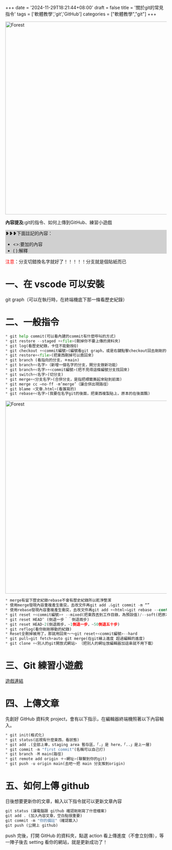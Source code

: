 +++
date = '2024-11-29T18:21:44+08:00'
draft = false
title = '關於git的常見指令'
tags = ['軟體教學','git','GitHub']
categories = ["軟體教學","git"]
+++

<img src="/images/article/aboutgit.jpg" alt="Forest" width="600px">
<br>
<p style="color:"><strong>內容提及:</strong>git的指令、如何上傳到GitHub、練習小遊戲</p>
<!--more-->
<section style="background:	#D0D0D0">
❥❥❥下面註記的內容：<br>
<ul>
<li><>:要加的內容</li>
<li>( ):解釋</li>
</ul>
</section>

<span style="color:red">注意</span>：分支切錯換名字就好了！！！！！分支就是個貼紙而已

# 一、在 vscode 可以安裝

git graph（可以在執行時，在終端機底下那一條看歷史紀錄）

# 二、一般指令

```py
* git help commit(可以看內建的commit有什麼呼叫的方式)
* git restore --staged +<file>(刪掉你不要上傳的資料夾)
* git log(看歷史紀錄，卡住不能動按Q)
* git checkout +<commit編號>(編號看git graph，或是右鍵點擊checkout回去剛剛的步驟，老指令，容易刪掉別的東西)
* git restore+<file>(把東西刪掉可以救回來)
* git branch (看指向的分支，＊main)
* git branch+<名字>（新增一個名字的分支，開分支做新功能）
* git branch+<名字>+<commit編號>(把不見得這條編號分支找回來)
* git switch+<名字>(切分支)
* git merge+<分支名字>(合併分支，是指把標籤撕起來貼到前面)
* git merge cc —no-ff -m’merge’（讓合併出現路徑）
* git blame <文章.html>(看誰寫的)
* git rebase+<名字>(我要在名字git的後面，把東西複製貼上，原本的在後面飄)
```

<img src="/images/article/gitrebase.jpg" alt="Forest" width="600px">

```py
* merge有留下歷史紀錄rebase不會有歷史紀錄所以乾淨整潔
* 使用merge發現內容重複產生衝突，去改文件再git add .&git commit -m “”
* 使用rebase發現內容重複產生衝突，去改文件再git add +<html>&git rebase --continue
* git reset +<commit編號>+ --mixed(把東西丟到工作目錄，為預設值)/--soft(把原本的東西放在暫存區)/--hard(把原本的東西刪掉)
* git reset HEAD^ (倒退一步＾＾倒退兩步)
* git reset HEAD~2(倒退兩步，~1倒退一步，~50倒退五十步)
* git reflog(看你剛剛移動的紀錄)
* Reset全刪掉被用了，那就用回來～～git reset+<commit編號>--hard
* git pull=git fetch+auto git merge(在git線上進度 超過編輯的進度)
* git clone +<別人的git開放式網站> （把別人的網址放編輯器加這串就不用下載）
```

# 三、Git 練習小遊戲

<a href="https://learngitbranching.js.org/?locale=zh_TW " target="_blank">遊戲連結</a>

# 四、上傳文章

先創好 GitHub 資料夾 project，會有以下指示，在編輯器終端機照著以下內容輸入。

```py
* git init(格式化)
* git status(巡視有什麼東西，看狀態)
* git add .(全部上車，staging area 暫存區，「.」是 here，「..」是上一層)
* git commit -m "first commit"(名稱可以自己打)
* git branch -M main(路徑)
* git remote add origin ＋<網址>(聯繫到你的git)
* git push -u origin main(去吧～把 main 分支推到origin)
```

# 五、如何上傳 github

日後想要更新你的文章，輸入以下指令就可以更新文章內容

```py
git status (讓電腦跟 github 確認剛剛寫了什麼檔案)
git add . (加入內容文章，空白點很重要)
git commit -m "你的備註"（確認載入）
git push (公開上 github)
```

push 完後，打開 GitHub 的資料夾，點選 action 看上傳進度（不會立刻傳），等一陣子後去 setting 看你的網站，就是更新成功了！
